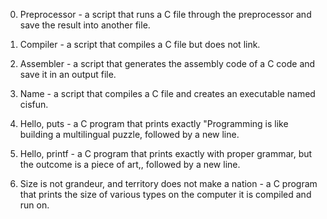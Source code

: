 0. Preprocessor - a script that runs a C file through the preprocessor and save the result into another file.



1. Compiler - a script that compiles a C file but does not link.



2. Assembler - a script that generates the assembly code of a C code and save it in an output file.



3. Name - a script that compiles a C file and creates an executable named cisfun.



4. Hello, puts - a C program that prints exactly "Programming is like building a multilingual puzzle, followed by a new line.



5. Hello, printf - a C program that prints exactly with proper grammar, but the outcome is a piece of art,, followed by a new line.



6. Size is not grandeur, and territory does not make a nation - a C program that prints the size of various types on the computer it is compiled and run on.
